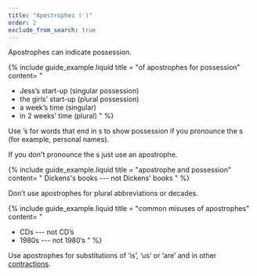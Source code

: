 ```yaml
---
title: "Apostrophes (')"
order: 2
exclude_from_search: true
---
```


Apostrophes can indicate possession.

{% include guide_example.liquid
  title = "of apostrophes for possession"
  content= "
- Jess’s start-up (singular possession)
- the girls’ start-up (plural possession)
- a week’s time (singular)
- in 2 weeks’ time (plural)
"
%}

Use &#8217;s for words that end in s to show possession if you pronounce the s (for example, personal names).

If you don't pronounce the s just use an apostrophe.

{% include guide_example.liquid
  title = "apostrophe and possession"
  content= "
Dickens's books --- not Dickens' books
"
%}

Don’t use apostrophes for plural abbreviations or decades.

{% include guide_example.liquid
  title = "common misuses of apostrophes"
  content= "
- CDs --- not CD’s
- 1980s --- not 1980’s
"
%}

Use apostrophes for substitutions of ‘is’, ‘us’ or ‘are’ and in other [contractions](#contractions).

